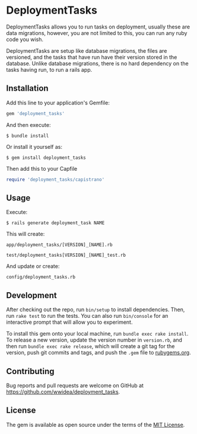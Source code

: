 # DeploymentTasks

DeploymentTasks allows you to run tasks on deployment, usually these are data migrations, however, you are not limited to this, you can run any ruby code you wish.  

DeploymentTasks are setup like database migrations, the files are versioned, and the tasks that have run have their version stored in the database.  Unlike database
migrations, there is no hard dependency on the tasks having run, to run a rails app.

## Installation

Add this line to your application's Gemfile:

```ruby
gem 'deployment_tasks'
```

And then execute:

    $ bundle install

Or install it yourself as:

    $ gem install deployment_tasks

Then add this to your Capfile
```ruby
require 'deployment_tasks/capistrano'
```

## Usage

Execute:

    $ rails generate deployment_task NAME
    
This will create:

  `app/deployment_tasks/[VERSION]_[NAME].rb`

  `test/deployment_tasks[VERSION]_[NAME]_test.rb`

And update or create:

  `config/deployment_tasks.rb`



## Development

After checking out the repo, run `bin/setup` to install dependencies. Then, run `rake test` to run the tests. You can also run `bin/console` for an interactive prompt that will allow you to experiment.

To install this gem onto your local machine, run `bundle exec rake install`. To release a new version, update the version number in `version.rb`, and then run `bundle exec rake release`, which will create a git tag for the version, push git commits and tags, and push the `.gem` file to [rubygems.org](https://rubygems.org).

## Contributing

Bug reports and pull requests are welcome on GitHub at https://github.com/wwidea/deployment_tasks.


## License

The gem is available as open source under the terms of the [MIT License](http://opensource.org/licenses/MIT).
